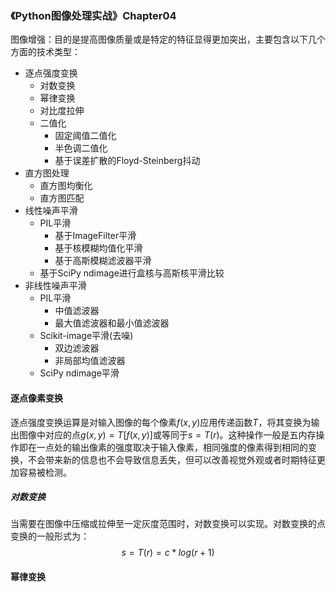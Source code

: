 ### 《Python图像处理实战》Chapter04

图像增强：目的是提高图像质量或是特定的特征显得更加突出，主要包含以下几个方面的技术类型：

- 逐点强度变换
  - 对数变换
  - 幂律变换
  - 对比度拉伸
  - 二值化
    - 固定阈值二值化
    - 半色调二值化
    - 基于误差扩散的Floyd-Steinberg抖动
- 直方图处理
  - 直方图均衡化
  - 直方图匹配
- 线性噪声平滑
  - PIL平滑
    - 基于ImageFilter平滑
    - 基于核模糊均值化平滑
    - 基于高斯模糊滤波器平滑
  - 基于SciPy ndimage进行盒核与高斯核平滑比较
- 非线性噪声平滑
  - PIL平滑
    - 中值滤波器
    - 最大值滤波器和最小值滤波器
  - Scikit-image平滑(去噪)
    - 双边滤波器
    - 非局部均值滤波器
  - SciPy ndimage平滑

#### 逐点像素变换

逐点强度变换运算是对输入图像的每个像素$f(x,y)$应用传递函数$T$，将其变换为输出图像中对应的点$g(x,y)=T[f(x,y)]$或等同于$s=T(r)$。这种操作一般是五内存操作即在一点处的输出像素的强度取决于输入像素，相同强度的像素得到相同的变换，不会带来新的信息也不会导致信息丢失，但可以改善视觉外观或者时期特征更加容易被检测。

##### 对数变换

当需要在图像中压缩或拉伸至一定灰度范围时，对数变换可以实现。对数变换的点变换的一般形式为：
$$
s=T(r)=c*log(r+1)
$$

#### 幂律变换

